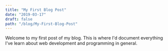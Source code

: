 ```yaml
---
title: "My First Blog Post"
date: "2019-03-17"
draft: false
path: "/blog/My-First-Blog-Post"
---
```


Welcome to my first post of my blog. This is where I'd document everything I've learn about web development and programming in general.
